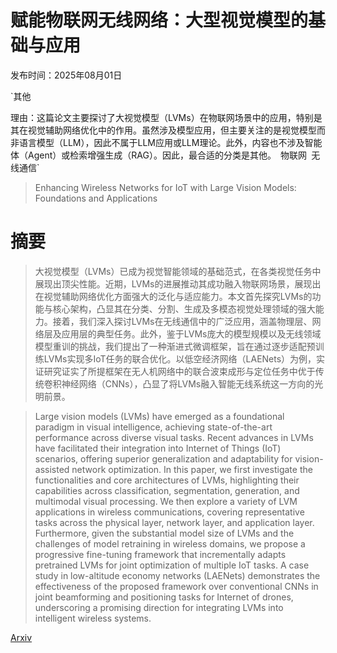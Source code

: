# 赋能物联网无线网络：大型视觉模型的基础与应用

发布时间：2025年08月01日

`其他

理由：这篇论文主要探讨了大视觉模型（LVMs）在物联网场景中的应用，特别是其在视觉辅助网络优化中的作用。虽然涉及模型应用，但主要关注的是视觉模型而非语言模型（LLM），因此不属于LLM应用或LLM理论。此外，内容也不涉及智能体（Agent）或检索增强生成（RAG）。因此，最合适的分类是其他。` `物联网` `无线通信`

> Enhancing Wireless Networks for IoT with Large Vision Models: Foundations and Applications

# 摘要

> 大视觉模型（LVMs）已成为视觉智能领域的基础范式，在各类视觉任务中展现出顶尖性能。近期，LVMs的进展推动其成功融入物联网场景，展现出在视觉辅助网络优化方面强大的泛化与适应能力。本文首先探究LVMs的功能与核心架构，凸显其在分类、分割、生成及多模态视觉处理领域的强大能力。接着，我们深入探讨LVMs在无线通信中的广泛应用，涵盖物理层、网络层及应用层的典型任务。此外，鉴于LVMs庞大的模型规模以及无线领域模型重训的挑战，我们提出了一种渐进式微调框架，旨在通过逐步适配预训练LVMs实现多IoT任务的联合优化。以低空经济网络（LAENets）为例，实证研究证实了所提框架在无人机网络中的联合波束成形与定位任务中优于传统卷积神经网络（CNNs），凸显了将LVMs融入智能无线系统这一方向的光明前景。

> Large vision models (LVMs) have emerged as a foundational paradigm in visual intelligence, achieving state-of-the-art performance across diverse visual tasks. Recent advances in LVMs have facilitated their integration into Internet of Things (IoT) scenarios, offering superior generalization and adaptability for vision-assisted network optimization. In this paper, we first investigate the functionalities and core architectures of LVMs, highlighting their capabilities across classification, segmentation, generation, and multimodal visual processing. We then explore a variety of LVM applications in wireless communications, covering representative tasks across the physical layer, network layer, and application layer. Furthermore, given the substantial model size of LVMs and the challenges of model retraining in wireless domains, we propose a progressive fine-tuning framework that incrementally adapts pretrained LVMs for joint optimization of multiple IoT tasks. A case study in low-altitude economy networks (LAENets) demonstrates the effectiveness of the proposed framework over conventional CNNs in joint beamforming and positioning tasks for Internet of drones, underscoring a promising direction for integrating LVMs into intelligent wireless systems.

[Arxiv](https://arxiv.org/abs/2508.00583)